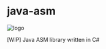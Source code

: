 # java-asm
![logo](https://raw.githubusercontent.com/radioegor146/java-asm/master/logo.png)

[WIP] Java ASM library written in C#
